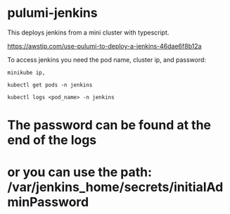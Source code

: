 # pulumi-jenkins

This deploys jenkins from a mini cluster with typescript.

https://awstip.com/use-pulumi-to-deploy-a-jenkins-46dae6f8b12a

To access jenkins you need the pod name, cluster ip, and password:   
```
minikube ip,
```                                     
``` 
kubectl get pods -n jenkins 
```                                      
 ```
 kubectl logs <pod_name> -n jenkins 
 ```                                    
# The password can be found at the end of the logs                                     
# or you can use the path: /var/jenkins_home/secrets/initialAdminPassword
```
